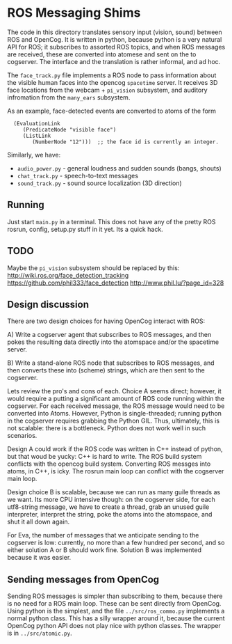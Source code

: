 
ROS Messaging Shims
===================

The code in this directory translates sensory input (vision, sound)
between ROS and OpenCog. It is written in python, because python
is a very natural API for ROS; it subscribes to assorted ROS topics,
and when ROS messages are received, these are converted into atomese
and sent on the to cogserver.  The interface and the translation is
rather informal, and ad hoc.

The `face_track.py` file implements a ROS node to pass information
about the visible human faces into the opencog `spacetime` server.
It receives 3D face locations from the webcam + `pi_vision` subsystem,
and auditory infromation from the `many_ears` subsystem.

As an example, face-detected events are converted to atoms of the form
```
  (EvaluationLink
     (PredicateNode "visible face")
     (ListLink
        (NumberNode "12")))  ;; the face id is currently an integer.
```

Similarly, we have:
 * `audio_power.py` - general loudness and sudden sounds (bangs, shouts)
 * `chat_track.py` - speech-to-text messages
 * `sound_track.py` - sound source localization (3D direction)

Running
-------
Just start `main.py` in a terminal.  This does not have any of the
pretty ROS rosrun, config, setup.py stuff in it yet.  Its a quick hack.


TODO
----
Maybe the `pi_vision` subsystem should be replaced by this:
http://wiki.ros.org/face_detection_tracking
https://github.com/phil333/face_detection
http://www.phil.lu/?page_id=328


Design discussion
-----------------
There are two design choices for having OpenCog interact with ROS:

A) Write a cogserver agent that subscribes to ROS messages, and then
   pokes the resulting data directly into the atomspace and/or the
   spacetime server.

B) Write a stand-alone ROS node that subscribes to ROS messages, and
   then converts these into (scheme) strings, which are then sent to
   the cogserver.

Lets review the pro's and cons of each.  Choice A seems direct; however,
it would require a putting a significant amount of ROS code running
within the cogserver.  For each received message, the ROS message would
need to be converted into Atoms.  However, Python is single-threaded;
running python in the cogserver requires grabbing the Python GIL.  Thus,
ultimately, this is not scalable: there is a bottleneck.  Python does
not work well in such scenarios.

Design A could work if the ROS code was written in C++ instead of python,
but that woud be yucky: C++ is hard to write. The ROS build system
conflicts with the opencog build system. Converting ROS messges into
atoms, in C++, is icky. The rosrun main loop can conflict with the
cogserver main loop.

Design choice B is scalable, because we can run as many guile threads
as we want. Its more CPU intensive though: on the cogserver side, for
each utf8-string message, we have to create a thread, grab an unused
guile interpreter, interpret the string, poke the atoms into the
atomspace, and shut it all down again.

For Eva, the number of messages that we anticipate sending to the
cogserver is low: currently, no more than a few hundred per second,
and so either solution A or B should work fine. Solution B was
implemented because it was easier.

Sending messages from OpenCog
-----------------------------
Sending ROS messages is simpler than subscribing to them, because
there is no need for a ROS main loop. These can be sent directly
from OpenCog.  Using python is the simplest, and the file
`../src/ros_commo.py` implements a normal python class. This has a
silly wrapper around it, because the current OpenCog python API does
not play nice with python classes. The wrapper is in `../src/atomic.py`.
